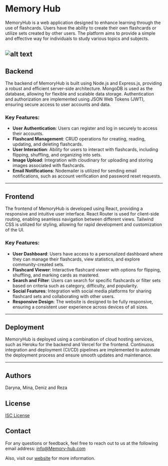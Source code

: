# Memory Hub

MemoryHub is a web application designed to enhance learning through the use of flashcards. Users have the ability to create their own flashcards or utilize sets created by other users. The platform aims to provide a simple and effective way for individuals to study various topics and subjects.

![alt text](https://i.ibb.co/HBb7qfN/Screenshot-2024-03-28-at-13-43-43.png)
---

## Backend

The backend of MemoryHub is built using Node.js and Express.js, providing a robust and efficient server-side architecture. MongoDB is used as the database, allowing for flexible and scalable data storage. Authentication and authorization are implemented using JSON Web Tokens (JWT), ensuring secure access to user accounts and data.

### Key Features:

- **User Authentication**: Users can register and log in securely to access their accounts.
- **Flashcard Management**: CRUD operations for creating, reading, updating, and deleting flashcards.
- **User Interaction**: Ability for users to interact with flashcards, including flipping, shuffling, and organizing into sets.
- **Image Upload**: Integration with cloudinary for uploading and storing images associated with flashcards.
- **Email Notifications**: Nodemailer is utilized for sending email notifications, such as account verification and password reset requests.

---

## Frontend

The frontend of MemoryHub is developed using React, providing a responsive and intuitive user interface. React Router is used for client-side routing, enabling seamless navigation between different views. Tailwind CSS is utilized for styling, allowing for rapid development and customization of the UI.

### Key Features:

- **User Dashboard**: Users have access to a personalized dashboard where they can manage their flashcards, view statistics, and explore community-created sets.
- **Flashcard Viewer**: Interactive flashcard viewer with options for flipping, shuffling, and marking cards as mastered.
- **Search and Filter**: Users can search for specific flashcards or filter sets based on criteria such as category, difficulty, and popularity.
- **Social Features**: Integration with social media platforms for sharing flashcard sets and collaborating with other users.
- **Responsive Design**: The website is designed to be fully responsive, ensuring a consistent user experience across devices of all sizes.

---

## Deployment

MemoryHub is deployed using a combination of cloud hosting services, such as Heroku for the backend and Vercel for the frontend. Continuous integration and deployment (CI/CD) pipelines are implemented to automate the deployment process and ensure smooth updates and maintenance.

---

## Authors

Daryna, Mina, Deniz and Reza

## License

[ISC License](https://opensource.org/license/isc-license-txt)

## Contact

For any questions or feedback, feel free to reach out to us at the following email address: info@Memory-hub.com

Also, visit our [website](https://memoryhub-frontend-l8jf.onrender.com) for more information.
